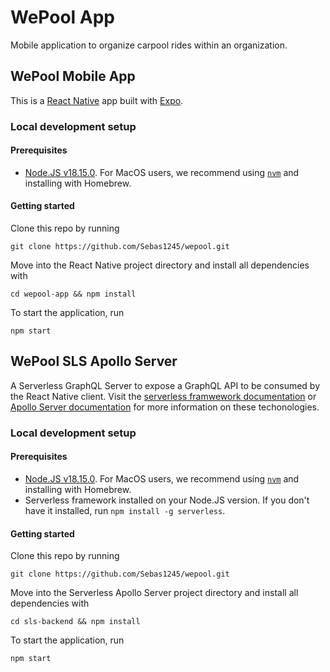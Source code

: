 # WePool App
Mobile application to organize carpool rides within an organization.

## WePool Mobile App 
This is a [React Native](https://reactnative.dev/) app built with [Expo](https://expo.dev/). 
### Local development setup
#### Prerequisites
- [Node.JS v18.15.0](https://nodejs.org/en/). For MacOS users, we recommend using [`nvm`](https://formulae.brew.sh/formula/nvm) and installing with Homebrew.

#### Getting started
Clone this repo by running
```
git clone https://github.com/Sebas1245/wepool.git
```
Move into the React Native project directory and install all dependencies with
```
cd wepool-app && npm install
```

To start the application, run 
```
npm start
```

## WePool SLS Apollo Server
A Serverless GraphQL Server to expose a GraphQL API to be consumed by the React Native client. Visit the [serverless framwework documentation](https://www.serverless.com/) or [Apollo Server documentation](https://www.apollographql.com/docs/) for more information on these techonologies.
### Local development setup
#### Prerequisites
- [Node.JS v18.15.0](https://nodejs.org/en/). For MacOS users, we recommend using [`nvm`](https://formulae.brew.sh/formula/nvm) and installing with Homebrew.
- Serverless framework installed on your Node.JS version. If you don't have it installed, run `npm install -g serverless`.

#### Getting started
Clone this repo by running
```
git clone https://github.com/Sebas1245/wepool.git
```
Move into the Serverless Apollo Server project directory and install all dependencies with
```
cd sls-backend && npm install
```

To start the application, run 
```
npm start
```



